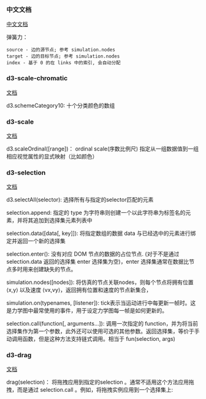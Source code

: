 ### 中文文档

[中文文档](https://d3js.org.cn/document/d3-force/)

弹簧力：

    source - 边的源节点; 参考 simulation.nodes
    target - 边的目标节点; 参考 simulation.nodes
    index - 基于 0 的在 links 中的索引, 会自动分配

### d3-scale-chromatic

[文档](https://d3js.org.cn/document/d3-scale-chromatic/#installing)

d3.schemeCategory10:  十个分类颜色的数组

### d3-scale

[文档](https://d3js.org.cn/document/d3-scale/#installing)

d3.scaleOrdinal([range])： ordinal scale(序数比例尺) 指定从一组数据值到一组相应视觉属性的显式映射（比如颜色）

### d3-selection

[文档](https://d3js.org.cn/document/d3-selection/)

d3.selectAll(selector): 选择所有与指定的selector匹配的元素

selection.append: 指定的 type 为字符串则创建一个以此字符串为标签名的元素，并将其追加到选择集元素列表中

selection.data([data[, key]]): 将指定数组的数据 data 与已经选中的元素进行绑定并返回一个新的选择集
 
selection.enter(): 没有对应 DOM 节点的数据的占位节点. (对于不是通过 selection.data 返回的选择集 enter 选择集为空)，enter 选择集通常在数据比节点多时用来创建缺失的节点。

simulation.nodes([nodes]): 将仿真的节点关联nodes，则每个节点将拥有位置 ⟨x,y⟩ 以及速度 ⟨vx,vy⟩，返回拥有位置和速度的节点新集合，

simulation.on(typenames, [listener]): tick表示当运动进行中每更新一帧时。这是力学图中最常使用的事件，用于设定力学图每一帧是如何更新的。

 selection.call(function[, arguments…]): 调用一次指定的 function，并为将当前选择集作为第一个参数，此外还可以使用可选的其他参数。返回选择集，等价于手动调用函数，但是这种方法支持链式调用。相当于 fun(selection, args)
 
### d3-drag

[文档](https://d3js.org.cn/document/d3-drag/#api-reference)

 drag(selection)： 将拖拽应用到指定的selection 。通常不适用这个方法应用拖拽，而是通过 selection.call 。例如，将拖拽实例应用到一个选择集上:
